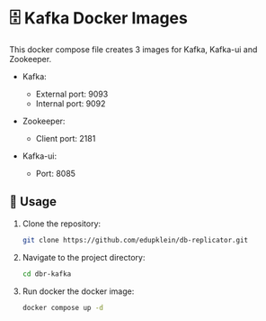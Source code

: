 # 🗄️ Kafka Docker Images

This docker compose file creates 3 images for Kafka, Kafka-ui and Zookeeper.
- Kafka:
    - External port: 9093
    - Internal port: 9092

- Zookeeper:
    - Client port: 2181

- Kafka-ui:
    - Port: 8085

## 🚀 Usage

1. Clone the repository:
    ```bash
    git clone https://github.com/edupklein/db-replicator.git
    ```
1. Navigate to the project directory:
    ```bash
    cd dbr-kafka
    ```
1. Run docker the docker image:
    ```bash
    docker compose up -d
    ```